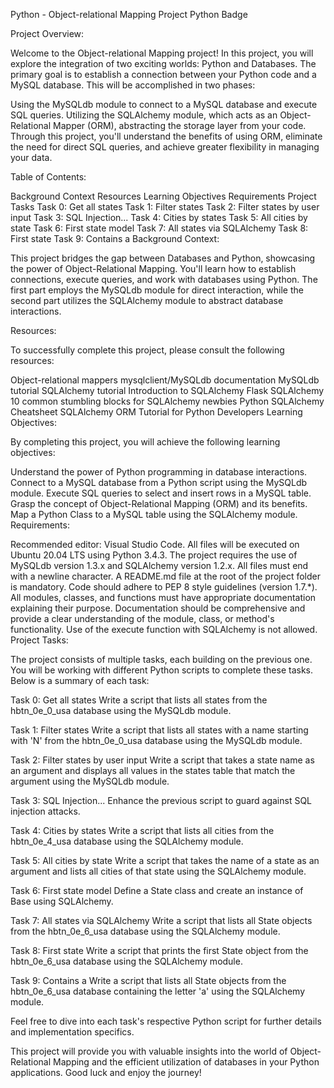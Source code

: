 Python - Object-relational Mapping Project
Python Badge

Project Overview:

Welcome to the Object-relational Mapping project! In this project, you will explore the integration of two exciting worlds: Python and Databases. The primary goal is to establish a connection between your Python code and a MySQL database. This will be accomplished in two phases:

Using the MySQLdb module to connect to a MySQL database and execute SQL queries.
Utilizing the SQLAlchemy module, which acts as an Object-Relational Mapper (ORM), abstracting the storage layer from your code.
Through this project, you'll understand the benefits of using ORM, eliminate the need for direct SQL queries, and achieve greater flexibility in managing your data.

Table of Contents:

Background Context
Resources
Learning Objectives
Requirements
Project Tasks
Task 0: Get all states
Task 1: Filter states
Task 2: Filter states by user input
Task 3: SQL Injection...
Task 4: Cities by states
Task 5: All cities by state
Task 6: First state model
Task 7: All states via SQLAlchemy
Task 8: First state
Task 9: Contains a
Background Context:

This project bridges the gap between Databases and Python, showcasing the power of Object-Relational Mapping. You'll learn how to establish connections, execute queries, and work with databases using Python. The first part employs the MySQLdb module for direct interaction, while the second part utilizes the SQLAlchemy module to abstract database interactions.

Resources:

To successfully complete this project, please consult the following resources:

Object-relational mappers
mysqlclient/MySQLdb documentation
MySQLdb tutorial
SQLAlchemy tutorial
Introduction to SQLAlchemy
Flask SQLAlchemy
10 common stumbling blocks for SQLAlchemy newbies
Python SQLAlchemy Cheatsheet
SQLAlchemy ORM Tutorial for Python Developers
Learning Objectives:

By completing this project, you will achieve the following learning objectives:

Understand the power of Python programming in database interactions.
Connect to a MySQL database from a Python script using the MySQLdb module.
Execute SQL queries to select and insert rows in a MySQL table.
Grasp the concept of Object-Relational Mapping (ORM) and its benefits.
Map a Python Class to a MySQL table using the SQLAlchemy module.
Requirements:

Recommended editor: Visual Studio Code.
All files will be executed on Ubuntu 20.04 LTS using Python 3.4.3.
The project requires the use of MySQLdb version 1.3.x and SQLAlchemy version 1.2.x.
All files must end with a newline character.
A README.md file at the root of the project folder is mandatory.
Code should adhere to PEP 8 style guidelines (version 1.7.*).
All modules, classes, and functions must have appropriate documentation explaining their purpose.
Documentation should be comprehensive and provide a clear understanding of the module, class, or method's functionality.
Use of the execute function with SQLAlchemy is not allowed.
Project Tasks:

The project consists of multiple tasks, each building on the previous one. You will be working with different Python scripts to complete these tasks. Below is a summary of each task:

Task 0: Get all states
Write a script that lists all states from the hbtn_0e_0_usa database using the MySQLdb module.

Task 1: Filter states
Write a script that lists all states with a name starting with 'N' from the hbtn_0e_0_usa database using the MySQLdb module.

Task 2: Filter states by user input
Write a script that takes a state name as an argument and displays all values in the states table that match the argument using the MySQLdb module.

Task 3: SQL Injection...
Enhance the previous script to guard against SQL injection attacks.

Task 4: Cities by states
Write a script that lists all cities from the hbtn_0e_4_usa database using the SQLAlchemy module.

Task 5: All cities by state
Write a script that takes the name of a state as an argument and lists all cities of that state using the SQLAlchemy module.

Task 6: First state model
Define a State class and create an instance of Base using SQLAlchemy.

Task 7: All states via SQLAlchemy
Write a script that lists all State objects from the hbtn_0e_6_usa database using the SQLAlchemy module.

Task 8: First state
Write a script that prints the first State object from the hbtn_0e_6_usa database using the SQLAlchemy module.

Task 9: Contains a
Write a script that lists all State objects from the hbtn_0e_6_usa database containing the letter 'a' using the SQLAlchemy module.

Feel free to dive into each task's respective Python script for further details and implementation specifics.

This project will provide you with valuable insights into the world of Object-Relational Mapping and the efficient utilization of databases in your Python applications. Good luck and enjoy the journey!